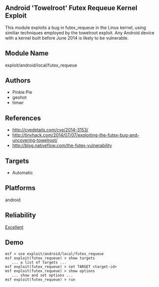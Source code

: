 ## Android 'Towelroot' Futex Requeue Kernel Exploit

This module exploits a bug in futex_requeue in the Linux 
kernel, using similiar techniques employed by the towelroot 
exploit. Any Android device with a kernel built before June 
2014 is likely to be vulnerable.


## Module Name
exploit/android/local/futex_requeue

## Authors
* Pinkie Pie
* geohot
* timwr


## References
* http://cvedetails.com/cve/2014-3153/
* http://tinyhack.com/2014/07/07/exploiting-the-futex-bug-and-uncovering-towelroot/
* http://blog.nativeflow.com/the-futex-vulnerability



## Targets
* Automatic


## Platforms
android

## Reliability
[Excellent](https://github.com/rapid7/metasploit-framework/wiki/Exploit-Ranking)

## Demo

```
msf > use exploit/android/local/futex_requeue
msf exploit(futex_requeue) > show targets
   ... a list of targets ...
msf exploit(futex_requeue) > set TARGET <target-id>
msf exploit(futex_requeue) > show options
   ... show and set options ...
msf exploit(futex_requeue) > run
```
    
    